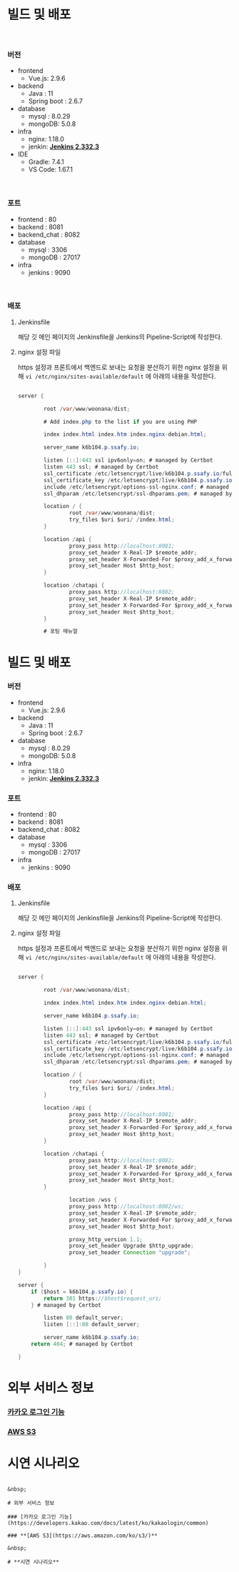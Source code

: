 # 빌드 및 배포

&nbsp;

### 버전

- frontend
  - Vue.js: 2.9.6
- backend
  - Java : 11
  - Spring boot : 2.6.7
- database
  - mysql : 8.0.29
  - mongoDB: 5.0.8
- infra
  - nginx: 1.18.0
  - jenkin: **[Jenkins 2.332.3](https://www.jenkins.io/)**
- IDE
  - Gradle: 7.4.1
  - VS Code: 1.67.1

&nbsp;

### 포트

- frontend : 80
- backend : 8081
- backend_chat : 8082
- database
  - mysql : 3306
  - mongoDB : 27017
- infra
  - jenkins : 9090

&nbsp;

### 배포

1. Jenkinsfile

   해당 깃 메인 페이지의 Jenkinsfile을 Jenkins의 Pipeline-Script에 작성한다.

2. nginx 설정 파일

   https 설정과 프론트에서 백엔드로 보내는 요청을 분산하기 위한 nginx 설정을 위해 `vi /etc/nginx/sites-available/default` 에 아래의 내용을 작성한다.

   ```java

   server {

           root /var/www/woonana/dist;

           # Add index.php to the list if you are using PHP

           index index.html index.htm index.nginx-debian.html;

           server_name k6b104.p.ssafy.io;

           listen [::]:443 ssl ipv6only=on; # managed by Certbot
           listen 443 ssl; # managed by Certbot
           ssl_certificate /etc/letsencrypt/live/k6b104.p.ssafy.io/fullchain.pem; # managed by Certbot
           ssl_certificate_key /etc/letsencrypt/live/k6b104.p.ssafy.io/privkey.pem; # managed by Certbot
           include /etc/letsencrypt/options-ssl-nginx.conf; # managed by Certbot
           ssl_dhparam /etc/letsencrypt/ssl-dhparams.pem; # managed by Certbot

           location / {
                   root /var/www/woonana/dist;
                   try_files $uri $uri/ /index.html;
           }

           location /api {
                   proxy_pass http://localhost:8081;
                   proxy_set_header X-Real-IP $remote_addr;
                   proxy_set_header X-Forwarded-For $proxy_add_x_forwarded_for;
                   proxy_set_header Host $http_host;
           }

           location /chatapi {
                   proxy_pass http://localhost:8082;
                   proxy_set_header X-Real-IP $remote_addr;
                   proxy_set_header X-Forwarded-For $proxy_add_x_forwarded_for;
                   proxy_set_header Host $http_host;
           }

           # 포팅 매뉴얼

# 빌드 및 배포

### 버전

- frontend
    - Vue.js: 2.9.6
- backend
    - Java : 11
    - Spring boot : 2.6.7
- database
    - mysql : 8.0.29
    - mongoDB: 5.0.8
- infra
    - nginx: 1.18.0
    - jenkin: **[Jenkins 2.332.3](https://www.jenkins.io/)**

### 포트

- frontend : 80
- backend : 8081
- backend_chat : 8082
- database
    - mysql : 3306
    - mongoDB : 27017
- infra
    - jenkins : 9090

### 배포

1. Jenkinsfile
    
    해당 깃 메인 페이지의 Jenkinsfile을 Jenkins의 Pipeline-Script에 작성한다. 
    
2. nginx 설정 파일
    
    https 설정과 프론트에서 백엔드로 보내는 요청을 분산하기 위한 nginx 설정을 위해 `vi /etc/nginx/sites-available/default` 에 아래의 내용을 작성한다.
    
    ```java
    
    server {
    
            root /var/www/woonana/dist;
    
            index index.html index.htm index.nginx-debian.html;
    
            server_name k6b104.p.ssafy.io;
    
            listen [::]:443 ssl ipv6only=on; # managed by Certbot
            listen 443 ssl; # managed by Certbot
            ssl_certificate /etc/letsencrypt/live/k6b104.p.ssafy.io/fullchain.pem; # managed by Certbot
            ssl_certificate_key /etc/letsencrypt/live/k6b104.p.ssafy.io/privkey.pem; # managed by Certbot
            include /etc/letsencrypt/options-ssl-nginx.conf; # managed by Certbot
            ssl_dhparam /etc/letsencrypt/ssl-dhparams.pem; # managed by Certbot
    
            location / {
                    root /var/www/woonana/dist;
                    try_files $uri $uri/ /index.html;
            }
    
            location /api {
                    proxy_pass http://localhost:8081;
                    proxy_set_header X-Real-IP $remote_addr;
                    proxy_set_header X-Forwarded-For $proxy_add_x_forwarded_for;
                    proxy_set_header Host $http_host;
            }
    
            location /chatapi {
                    proxy_pass http://localhost:8082;
                    proxy_set_header X-Real-IP $remote_addr;
                    proxy_set_header X-Forwarded-For $proxy_add_x_forwarded_for;
                    proxy_set_header Host $http_host;
            }
    
    				location /wss {
                    proxy_pass http://localhost:8082/ws;
                    proxy_set_header X-Real-IP $remote_addr;
                    proxy_set_header X-Forwarded-For $proxy_add_x_forwarded_for;
                    proxy_set_header Host $http_host;
    
                    proxy_http_version 1.1;
                    proxy_set_header Upgrade $http_upgrade;
                    proxy_set_header Connection "upgrade";
    
            }
    }
    
    server {
        if ($host = k6b104.p.ssafy.io) {
            return 301 https://$host$request_uri;
        } # managed by Certbot
    
            listen 80 default_server;
            listen [::]:80 default_server;
    
            server_name k6b104.p.ssafy.io;
        return 404; # managed by Certbot
    
    }
    ```
    

# 외부 서비스 정보

### [카카오 로그인 기능](https://developers.kakao.com/docs/latest/ko/kakaologin/common)

### **[AWS S3](https://aws.amazon.com/ko/s3/)**

# **시연 시나리오**

   
   ```

&nbsp;

# 외부 서비스 정보

### [카카오 로그인 기능](https://developers.kakao.com/docs/latest/ko/kakaologin/common)

### **[AWS S3](https://aws.amazon.com/ko/s3/)**

&nbsp;

# **시연 시나리오**
